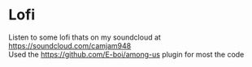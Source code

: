 # Lofi

Listen to some lofi thats on my soundcloud at https://soundcloud.com/camjam948 \
Used the https://github.com/E-boi/among-us plugin for most the code 
